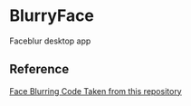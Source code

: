 # BlurryFace

Faceblur desktop app

## Reference

[Face Blurring Code Taken from this repository](https://github.com/asmaamirkhan/BlurryFaces)